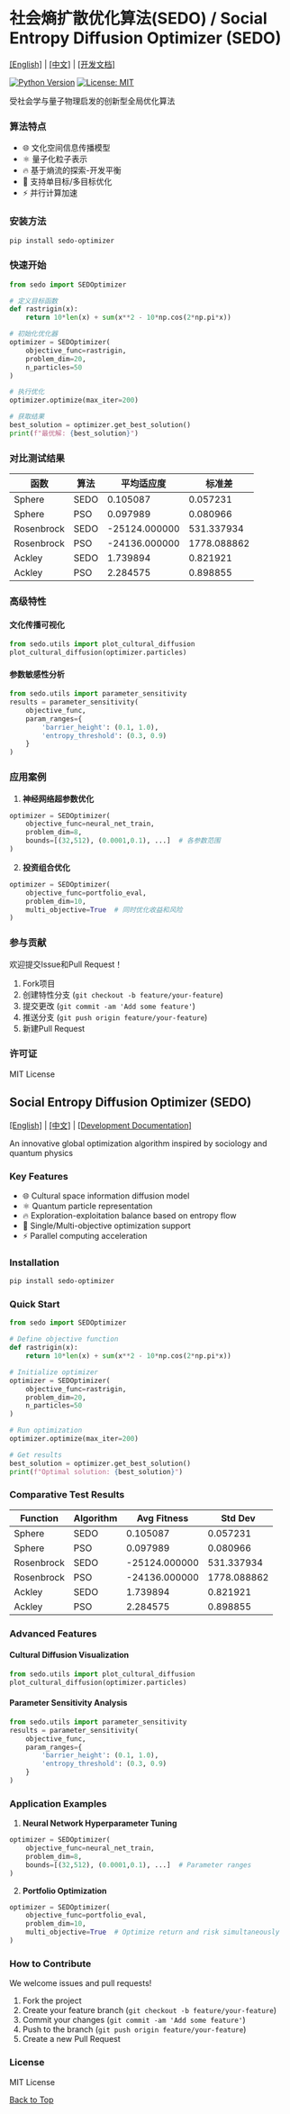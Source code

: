 # 社会熵扩散优化算法(SEDO) / Social Entropy Diffusion Optimizer (SEDO)

[[English]](#english-version) | [[中文]](#chinese-version) | [[开发文档]](sedo/docs/development.md)

[![Python Version](https://img.shields.io/badge/python-3.7%2B-blue)]()
[![License: MIT](https://img.shields.io/badge/License-MIT-yellow.svg)]()

<a id="chinese-version"></a>

受社会学与量子物理启发的创新型全局优化算法

### 算法特点

- 🌐 文化空间信息传播模型
- ⚛️ 量子化粒子表示
- 🔥 基于熵流的探索-开发平衡
- 🎯 支持单目标/多目标优化
- ⚡ 并行计算加速

### 安装方法

```bash
pip install sedo-optimizer
```

### 快速开始

```python
from sedo import SEDOptimizer

# 定义目标函数
def rastrigin(x):
    return 10*len(x) + sum(x**2 - 10*np.cos(2*np.pi*x))

# 初始化优化器
optimizer = SEDOptimizer(
    objective_func=rastrigin,
    problem_dim=20,
    n_particles=50
)

# 执行优化
optimizer.optimize(max_iter=200)

# 获取结果
best_solution = optimizer.get_best_solution()
print(f"最优解: {best_solution}")
```

### 对比测试结果

| 函数         | 算法 | 平均适应度     | 标准差        |
|-------------|------|--------------|------------|
| Sphere      | SEDO | 0.105087     | 0.057231   |
| Sphere      | PSO  | 0.097989     | 0.080966   |
| Rosenbrock  | SEDO | -25124.000000| 531.337934 |
| Rosenbrock  | PSO  | -24136.000000| 1778.088862|
| Ackley      | SEDO | 1.739894     | 0.821921   |
| Ackley      | PSO  | 2.284575     | 0.898855   |


### 高级特性

#### 文化传播可视化
```python
from sedo.utils import plot_cultural_diffusion
plot_cultural_diffusion(optimizer.particles)
```

#### 参数敏感性分析
```python
from sedo.utils import parameter_sensitivity
results = parameter_sensitivity(
    objective_func,
    param_ranges={
        'barrier_height': (0.1, 1.0),
        'entropy_threshold': (0.3, 0.9)
    }
)
```

### 应用案例

1. **神经网络超参数优化**
```python
optimizer = SEDOptimizer(
    objective_func=neural_net_train,
    problem_dim=8,
    bounds=[(32,512), (0.0001,0.1), ...]  # 各参数范围
)
```

2. **投资组合优化**
```python
optimizer = SEDOptimizer(
    objective_func=portfolio_eval,
    problem_dim=10,
    multi_objective=True  # 同时优化收益和风险
)
```

### 参与贡献

欢迎提交Issue和Pull Request！

1. Fork项目
2. 创建特性分支 (`git checkout -b feature/your-feature`)
3. 提交更改 (`git commit -am 'Add some feature'`)
4. 推送分支 (`git push origin feature/your-feature`)
5. 新建Pull Request

### 许可证

MIT License

<a id="english-version"></a>
## Social Entropy Diffusion Optimizer (SEDO)

[[English]](#english-version) | [[中文]](#chinese-version) | [[Development Documentation]](sedo/docs/development.md)

An innovative global optimization algorithm inspired by sociology and quantum physics

### Key Features

- 🌐 Cultural space information diffusion model
- ⚛️ Quantum particle representation
- 🔥 Exploration-exploitation balance based on entropy flow
- 🎯 Single/Multi-objective optimization support
- ⚡ Parallel computing acceleration

### Installation

```bash
pip install sedo-optimizer
```

### Quick Start

```python
from sedo import SEDOptimizer

# Define objective function
def rastrigin(x):
    return 10*len(x) + sum(x**2 - 10*np.cos(2*np.pi*x))

# Initialize optimizer
optimizer = SEDOptimizer(
    objective_func=rastrigin,
    problem_dim=20,
    n_particles=50
)

# Run optimization
optimizer.optimize(max_iter=200)

# Get results
best_solution = optimizer.get_best_solution()
print(f"Optimal solution: {best_solution}")
```

### Comparative Test Results
| Function         | Algorithm | Avg Fitness      | Std Dev        |
|-------------|------|--------------|------------|
| Sphere      | SEDO | 0.105087     | 0.057231   |
| Sphere      | PSO  | 0.097989     | 0.080966   |
| Rosenbrock  | SEDO | -25124.000000| 531.337934 |
| Rosenbrock  | PSO  | -24136.000000| 1778.088862|
| Ackley      | SEDO | 1.739894     | 0.821921   |
| Ackley      | PSO  | 2.284575     | 0.898855   |


### Advanced Features

#### Cultural Diffusion Visualization
```python
from sedo.utils import plot_cultural_diffusion
plot_cultural_diffusion(optimizer.particles)
```

#### Parameter Sensitivity Analysis
```python
from sedo.utils import parameter_sensitivity
results = parameter_sensitivity(
    objective_func,
    param_ranges={
        'barrier_height': (0.1, 1.0),
        'entropy_threshold': (0.3, 0.9)
    }
)
```

### Application Examples

1. **Neural Network Hyperparameter Tuning**
```python
optimizer = SEDOptimizer(
    objective_func=neural_net_train,
    problem_dim=8,
    bounds=[(32,512), (0.0001,0.1), ...]  # Parameter ranges
)
```

2. **Portfolio Optimization**
```python
optimizer = SEDOptimizer(
    objective_func=portfolio_eval,
    problem_dim=10,
    multi_objective=True  # Optimize return and risk simultaneously
)
```

### How to Contribute

We welcome issues and pull requests!

1. Fork the project
2. Create your feature branch (`git checkout -b feature/your-feature`)
3. Commit your changes (`git commit -am 'Add some feature'`)
4. Push to the branch (`git push origin feature/your-feature`)
5. Create a new Pull Request

### License

MIT License

[Back to Top](#社会熵扩散优化算法sedo--social-entropy-diffusion-optimizer-sedo)

